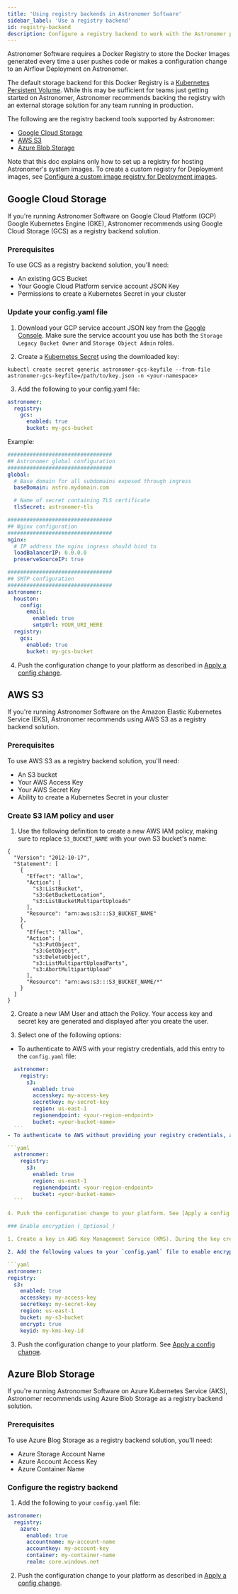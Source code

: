 ```yaml
---
title: 'Using registry backends in Astronomer Software'
sidebar_label: 'Use a registry backend'
id: registry-backend
description: Configure a registry backend to work with the Astronomer platform.
---
```


Astronomer Software requires a Docker Registry to store the Docker Images generated every time a user pushes code or makes a configuration change to an Airflow Deployment on Astronomer.

The default storage backend for this Docker Registry is a [Kubernetes Persistent Volume](https://kubernetes.io/docs/concepts/storage/persistent-volumes/). While this may be sufficient for teams just getting started on Astronomer, Astronomer recommends backing the registry with an external storage solution for any team running in production.

The following are the registry backend tools supported by Astronomer:

- [Google Cloud Storage](https://cloud.google.com/storage/)
- [AWS S3](https://aws.amazon.com/s3/)
- [Azure Blob Storage](https://azure.microsoft.com/en-us/services/storage/blobs/)

Note that this doc explains only how to set up a registry for hosting Astronomer's system images. To create a custom registry for Deployment images, see [Configure a custom image registry for Deployment images](custom-image-registry.md).

## Google Cloud Storage

If you're running Astronomer Software on Google Cloud Platform (GCP) Google Kubernetes Engine (GKE), Astronomer recommends using Google Cloud Storage (GCS) as a registry backend solution.

### Prerequisites

To use GCS as a registry backend solution, you'll need:

- An existing GCS Bucket
- Your Google Cloud Platform service account JSON Key
- Permissions to create a Kubernetes Secret in your cluster

### Update your config.yaml file

1. Download your GCP service account JSON key from the [Google Console](https://console.cloud.google.com/apis/credentials/serviceaccountkey). Make sure the service account you use has both the `Storage Legacy Bucket Owner` and `Storage Object Admin` roles.

2. Create a [Kubernetes Secret](https://kubernetes.io/docs/concepts/configuration/secret/) using the downloaded key:

```
kubectl create secret generic astronomer-gcs-keyfile --from-file astronomer-gcs-keyfile=/path/to/key.json -n <your-namespace>
```

3. Add the following to your config.yaml file:

```yaml
astronomer:
  registry:
    gcs:
      enabled: true
      bucket: my-gcs-bucket
```

Example:

```yaml
#################################
## Astronomer global configuration
#################################
global:
  # Base domain for all subdomains exposed through ingress
  baseDomain: astro.mydomain.com

  # Name of secret containing TLS certificate
  tlsSecret: astronomer-tls

#################################
## Nginx configuration
#################################
nginx:
  # IP address the nginx ingress should bind to
  loadBalancerIP: 0.0.0.0
  preserveSourceIP: true

#################################
## SMTP configuration
#################################  
astronomer:
  houston:
    config:
      email:
        enabled: true
        smtpUrl: YOUR_URI_HERE
  registry:
    gcs:
      enabled: true
      bucket: my-gcs-bucket
```

4. Push the configuration change to your platform as described in [Apply a config change](apply-platform-config.md).

## AWS S3

If you're running Astronomer Software on the Amazon Elastic Kubernetes Service (EKS), Astronomer recommends using AWS S3 as a registry backend solution.

### Prerequisites

To use AWS S3 as a registry backend solution, you'll need:

- An S3 bucket
- Your AWS Access Key
- Your AWS Secret Key
- Ability to create a Kubernetes Secret in your cluster

### Create S3 IAM policy and user

1. Use the following definition to create a new AWS IAM policy, making sure to replace `S3_BUCKET_NAME` with your own S3 bucket's name:

```
{
  "Version": "2012-10-17",
  "Statement": [
    {
      "Effect": "Allow",
      "Action": [
        "s3:ListBucket",
        "s3:GetBucketLocation",
        "s3:ListBucketMultipartUploads"
      ],
      "Resource": "arn:aws:s3:::S3_BUCKET_NAME"
    },
    {
      "Effect": "Allow",
      "Action": [
        "s3:PutObject",
        "s3:GetObject",
        "s3:DeleteObject",
        "s3:ListMultipartUploadParts",
        "s3:AbortMultipartUpload"
      ],
      "Resource": "arn:aws:s3:::S3_BUCKET_NAME/*"
    }
  ]
}
```

2. Create a new IAM User and attach the Policy. Your access key and secret key are generated and displayed after you create the user.

3. Select one of the following options:

  - To authenticate to AWS with your registry credentials, add this entry to the `config.yaml` file:

  ```yaml
    astronomer:
      registry:
        s3:
          enabled: true
          accesskey: my-access-key
          secretkey: my-secret-key
          region: us-east-1
          regionendpoint: <your-region-endpoint>
          bucket: <your-bucket-name>
    ```
  - To authenticate to AWS without providing your registry credentials, add this entry to the `config.yaml` file:

  ```yaml
    astronomer:
      registry:
        s3:
          enabled: true
          region: us-east-1
          regionendpoint: <your-region-endpoint>
          bucket: <your-bucket-name>
    ```

4. Push the configuration change to your platform. See [Apply a config change](apply-platform-config.md).

### Enable encryption (_Optional_)

1. Create a key in AWS Key Management Service (KMS). During the key creation process you'll be asked to add "key users". Add the user created above as a "key user".

2. Add the following values to your `config.yaml` file to enable encryption:

```yaml
astronomer:
  registry:
    s3:
      enabled: true
      accesskey: my-access-key
      secretkey: my-secret-key
      region: us-east-1
      bucket: my-s3-bucket
      encrypt: true
      keyid: my-kms-key-id
```

3. Push the configuration change to your platform. See [Apply a config change](apply-platform-config.md).

## Azure Blob Storage

If you're running Astronomer Software on Azure Kubernetes Service (AKS), Astronomer recommends using Azure Blob Storage as a registry backend solution.

### Prerequisites

To use Azure Blog Storage as a registry backend solution, you'll need:

- Azure Storage Account Name
- Azure Account Access Key
- Azure Container Name

### Configure the registry backend

1. Add the following to your `config.yaml` file:

```yaml
astronomer:
  registry:
    azure:
      enabled: true
      accountname: my-account-name
      accountkey: my-account-key
      container: my-container-name
      realm: core.windows.net
```

2. Push the configuration change to your platform as described in [Apply a config change](apply-platform-config.md).
